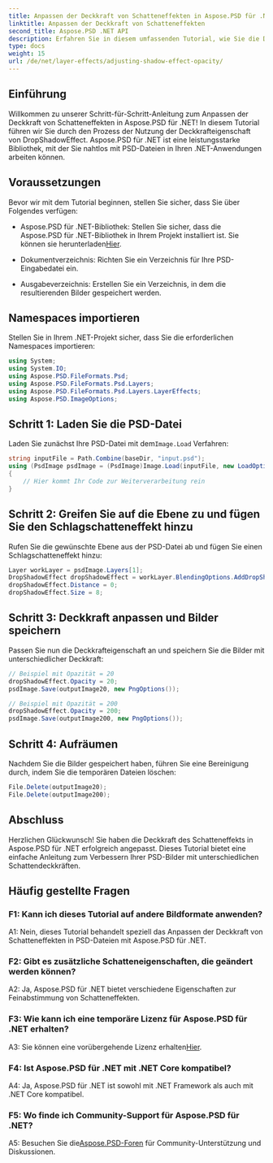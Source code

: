 ```yaml
---
title: Anpassen der Deckkraft von Schatteneffekten in Aspose.PSD für .NET
linktitle: Anpassen der Deckkraft von Schatteneffekten
second_title: Aspose.PSD .NET API
description: Erfahren Sie in diesem umfassenden Tutorial, wie Sie die Deckkraft von Schatteneffekten in Aspose.PSD für .NET anpassen.
type: docs
weight: 15
url: /de/net/layer-effects/adjusting-shadow-effect-opacity/
---
```

## Einführung

Willkommen zu unserer Schritt-für-Schritt-Anleitung zum Anpassen der Deckkraft von Schatteneffekten in Aspose.PSD für .NET! In diesem Tutorial führen wir Sie durch den Prozess der Nutzung der Deckkrafteigenschaft von DropShadowEffect. Aspose.PSD für .NET ist eine leistungsstarke Bibliothek, mit der Sie nahtlos mit PSD-Dateien in Ihren .NET-Anwendungen arbeiten können.

## Voraussetzungen

Bevor wir mit dem Tutorial beginnen, stellen Sie sicher, dass Sie über Folgendes verfügen:

-  Aspose.PSD für .NET-Bibliothek: Stellen Sie sicher, dass die Aspose.PSD für .NET-Bibliothek in Ihrem Projekt installiert ist. Sie können sie herunterladen[Hier](https://releases.aspose.com/psd/net/).

- Dokumentverzeichnis: Richten Sie ein Verzeichnis für Ihre PSD-Eingabedatei ein.

- Ausgabeverzeichnis: Erstellen Sie ein Verzeichnis, in dem die resultierenden Bilder gespeichert werden.

## Namespaces importieren

Stellen Sie in Ihrem .NET-Projekt sicher, dass Sie die erforderlichen Namespaces importieren:

```csharp
using System;
using System.IO;
using Aspose.PSD.FileFormats.Psd;
using Aspose.PSD.FileFormats.Psd.Layers;
using Aspose.PSD.FileFormats.Psd.Layers.LayerEffects;
using Aspose.PSD.ImageOptions;
```

## Schritt 1: Laden Sie die PSD-Datei

 Laden Sie zunächst Ihre PSD-Datei mit dem`Image.Load` Verfahren:

```csharp
string inputFile = Path.Combine(baseDir, "input.psd");
using (PsdImage psdImage = (PsdImage)Image.Load(inputFile, new LoadOptions()))
{
    // Hier kommt Ihr Code zur Weiterverarbeitung rein
}
```

## Schritt 2: Greifen Sie auf die Ebene zu und fügen Sie den Schlagschatteneffekt hinzu

Rufen Sie die gewünschte Ebene aus der PSD-Datei ab und fügen Sie einen Schlagschatteneffekt hinzu:

```csharp
Layer workLayer = psdImage.Layers[1];
DropShadowEffect dropShadowEffect = workLayer.BlendingOptions.AddDropShadow();
dropShadowEffect.Distance = 0;
dropShadowEffect.Size = 8;
```

## Schritt 3: Deckkraft anpassen und Bilder speichern

Passen Sie nun die Deckkrafteigenschaft an und speichern Sie die Bilder mit unterschiedlicher Deckkraft:

```csharp
// Beispiel mit Opazität = 20
dropShadowEffect.Opacity = 20;
psdImage.Save(outputImage20, new PngOptions());

// Beispiel mit Opazität = 200
dropShadowEffect.Opacity = 200;
psdImage.Save(outputImage200, new PngOptions());
```

## Schritt 4: Aufräumen

Nachdem Sie die Bilder gespeichert haben, führen Sie eine Bereinigung durch, indem Sie die temporären Dateien löschen:

```csharp
File.Delete(outputImage20);
File.Delete(outputImage200);
```

## Abschluss

Herzlichen Glückwunsch! Sie haben die Deckkraft des Schatteneffekts in Aspose.PSD für .NET erfolgreich angepasst. Dieses Tutorial bietet eine einfache Anleitung zum Verbessern Ihrer PSD-Bilder mit unterschiedlichen Schattendeckkräften.

## Häufig gestellte Fragen

### F1: Kann ich dieses Tutorial auf andere Bildformate anwenden?

A1: Nein, dieses Tutorial behandelt speziell das Anpassen der Deckkraft von Schatteneffekten in PSD-Dateien mit Aspose.PSD für .NET.

### F2: Gibt es zusätzliche Schatteneigenschaften, die geändert werden können?

A2: Ja, Aspose.PSD für .NET bietet verschiedene Eigenschaften zur Feinabstimmung von Schatteneffekten.

### F3: Wie kann ich eine temporäre Lizenz für Aspose.PSD für .NET erhalten?

 A3: Sie können eine vorübergehende Lizenz erhalten[Hier](https://purchase.aspose.com/temporary-license/).

### F4: Ist Aspose.PSD für .NET mit .NET Core kompatibel?

A4: Ja, Aspose.PSD für .NET ist sowohl mit .NET Framework als auch mit .NET Core kompatibel.

### F5: Wo finde ich Community-Support für Aspose.PSD für .NET?

 A5: Besuchen Sie die[Aspose.PSD-Foren](https://forum.aspose.com/c/psd/34) für Community-Unterstützung und Diskussionen.